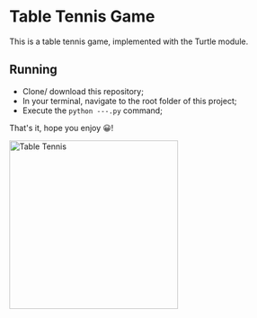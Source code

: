 # Table Tennis Game

This is a table tennis game, implemented with the Turtle module.

## Running
- Clone/ download this repository;
- In your terminal, navigate to the root folder of this project;
- Execute the `python ---.py` command;

That's it, hope you enjoy 😀!

<img src="https://user-images.githubusercontent.com/19740175/68530029-3fd55a00-02e3-11ea-80c9-d24278a9a447.JPG" alt="Table Tennis"
	title="" width="300px" height="auto" />
